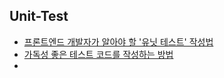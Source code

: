 ## Unit-Test

- [프론트엔드 개발자가 알아야 할 '유닛 테스트' 작성법](https://yozm.wishket.com/magazine/detail/2483/)
- [가독성 좋은 테스트 코드를 작성하는 방법](https://yozm.wishket.com/magazine/detail/2435/)
-
